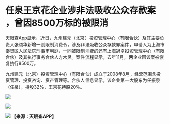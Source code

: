 # 任泉王京花企业涉非法吸收公众存款案 ，曾因8500万标的被限消

天眼查App显示，近日，九州建元（北京）投资管理中心（有限合伙）及其主要负责人张颂华新增一则限制消费令，涉及非法吸收公众存款罪案件，申请人为上海市奉贤区人民法院刑事审判庭，一同被限制消费的还有上海冠卓投资管理中心（有限合伙）及其执行事务合伙人方木灵。案件流程显示，去年11月，两企业因该案被恢复执行8500万。

九州建元（北京）投资管理中心（有限合伙）成立于2008年8月，经营范围含投资管理、投资咨询、资产管理等。合伙人信息显示，该企业第一大股东为任振泉（任泉），持股32%，王京花持股20%。

![](https://inews.gtimg.com/om_bt/OPAND2MCRqgIZvwsyxyI1QlpnAlMYF0YKku2lUh_JlaVQAA/1000)

![](https://inews.gtimg.com/om_bt/OPYfLZKst7mfYgKDtnlCEdHtr0mB308OUGQdVIxkAy5DYAA/1000)

![](https://inews.gtimg.com/om_bt/O50cfGUsQkUunVLAKFFwZ78s5eGIb-0XhajMlcpqsLvcwAA/1000)
**【来源：天眼查APP】**

